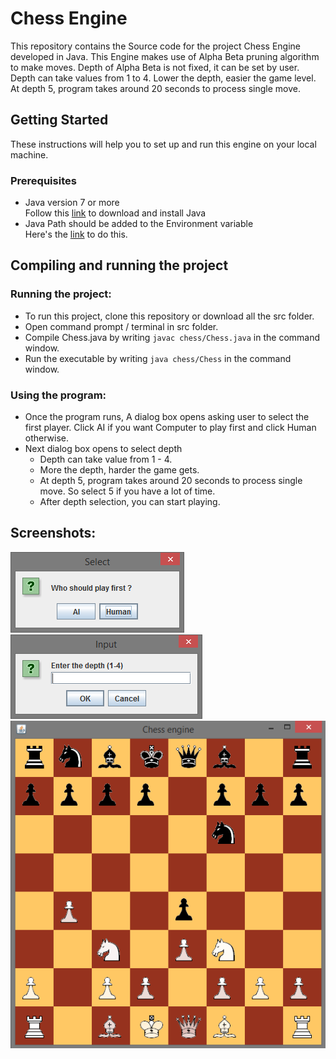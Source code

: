 # Chess Engine

This repository contains the Source code for the project Chess Engine developed in Java. This Engine makes use of Alpha Beta pruning algorithm to make moves. Depth of Alpha Beta is not fixed, it can be set by user.  
Depth can take values from 1 to 4. Lower the depth, easier the game level. At depth 5, program takes around 20 seconds to process single move.
## Getting Started
These instructions will help you to set up and run this engine on your local machine.
### Prerequisites
* Java version 7 or more  
Follow this [link](https://www.java.com/en/download/help/download_options.xml) to download and install Java
* Java Path should be added to the Environment variable  
Here's the [link](https://www.java.com/en/download/help/path.xml) to do this.
## Compiling and running the project
### Running the project:
* To run this project, clone this repository or download all the src folder.
* Open command prompt / terminal in src folder.
* Compile Chess.java by writing ```javac chess/Chess.java``` in the command window.
* Run the executable by writing ```java chess/Chess``` in the command window.
### Using the program:
* Once the program runs, A dialog box opens asking user to select the first player. Click AI if you want Computer to play first and click Human otherwise.
* Next dialog box opens to select depth
  * Depth can take value from 1 - 4.
  * More the depth, harder the game gets.
  * At depth 5, program takes around 20 seconds to process single move. So select 5 if you have a lot of time.
  * After depth selection, you can start playing.
## Screenshots:
![Player selection window](https://github.com/coder-singh/Chess-Engine/blob/master/screenshots/player.PNG)
![Depth selection window](https://github.com/coder-singh/Chess-Engine/blob/master/screenshots/depth.PNG)  
![Game play](https://github.com/coder-singh/Chess-Engine/blob/master/screenshots/game.PNG)
